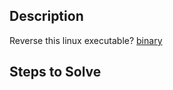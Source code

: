 ## Description
Reverse this linux executable? [binary](https://artifacts.picoctf.net/c_titan/102/out)

## Steps to Solve
